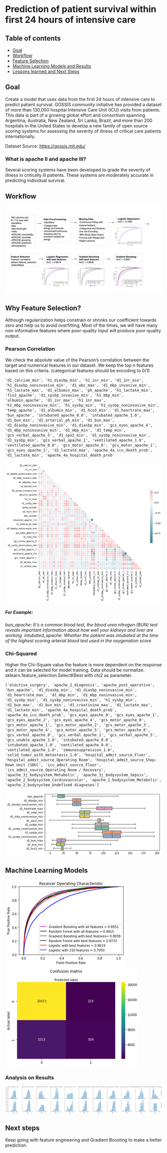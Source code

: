 # Prediction of patient survival within first 24 hours of intensive care 

## Table of contents
- [Goal](#general-info)
- [Workflow](#general-info)
- [Feature Selection](#prediction-model)
- [Machine Learning Models and Results](#exploratory-data-analysis)
- [Lessons learned and Next Steps](#exploratory-data-analysis)


## Goal
Create a model that uses data from the first 24 hours of intensive care to predict patient survival. GOSSIS community initiative has provided a dataset of more than 130,000 hospital Intensive Care Unit (ICU) visits from patients. This data is part of a growing global effort and consortium spanning Argentina, Australia, New Zealand, Sri Lanka, Brazil, and more than 200 hospitals in the United States to develop a new family of open source scoring systems for assessing the severity of illness of critical care patients internationally.

Dataset Source: https://gossis.mit.edu/

### What is apache II and apache III?
Several scoring systems have been developed to grade the severity of illness in critically ill patients. These systems are moderately accurate in predicting individual survival.

## Workflow
<img src="/img/Screen Shot 2020-02-07 at 1.51.07 PM.png"/>

## Why Feature Selection?
Although regularization helps constrain or shrinks our coefficient towards zero and help us to avoid overfitting;
Most of the times, we will have many non-informative features where poor-quality input will produce poor-quality output.

### Pearson Correlation
We check the absolute value of the Pearson’s correlation between the target and numerical features in our dataset. We keep the top n features based on this criteria. (categorical features should be encoding to 0/1)
```
'd1_calcium_min', 'h1_diasbp_min', 'h1_inr_min', 'd1_inr_min', 'h1_diasbp_noninvasive_min', 'd1_wbc_max', 'd1_mbp_invasive_min', 'h1_lactate_max', 'd1_albumin_max', 'ph_apache', 'h1_lactate_min', 'fio2_apache', 'd1_sysbp_invasive_min', 'h1_mbp_min', 'albumin_apache', 'd1_inr_max', 'h1_inr_max', 'h1_mbp_noninvasive_min', 'h1_sysbp_min', 'h1_sysbp_noninvasive_min', 'temp_apache', 'd1_albumin_min', 'd1_hco3_min', 'd1_heartrate_max', 'bun_apache', 'intubated_apache_0.0', 'intubated_apache_1.0', 'd1_bun_min', 'd1_arterial_ph_min', 'd1_bun_max', 'd1_diasbp_noninvasive_min', 'd1_diasbp_min', 'gcs_eyes_apache_4', 'd1_mbp_noninvasive_min', 'd1_mbp_min', 'd1_temp_min', 'gcs_verbal_apache_5', 'd1_spo2_min', 'd1_sysbp_noninvasive_min', 'd1_sysbp_min', 'gcs_verbal_apache_1', 'ventilated_apache_1.0', 'ventilated_apache_0.0', 'gcs_motor_apache_6', 'gcs_motor_apache_1', 'gcs_eyes_apache_1', 'd1_lactate_max', 'apache_4a_icu_death_prob', 'd1_lactate_min', 'apache_4a_hospital_death_prob'
```
<img src="/img/corr.png"/>

##### For Example:
*bun_apache: It's a common blood test, the blood urea nitrogen (BUN) test reveals important information about how well your kidneys and liver are working.
intubated_apache: Whether the patient was intubated at the time of the highest scoring arterial blood test used in the oxygenation score*

### Chi-Squared
Higher the Chi-Square value the feature is more dependent on the response and it can be selected for model training. Data should be normalize.
sklearn.feature_selection.SelectKBest with chi2 as parameter.
```
['elective_surgery', 'apache_2_diagnosis', 'apache_post_operative', 'bun_apache', 'd1_diasbp_min', 'd1_diasbp_noninvasive_min', 'd1_heartrate_max', 'd1_mbp_min', 'd1_mbp_noninvasive_min', 'd1_sysbp_min', 'd1_sysbp_noninvasive_min', 'h1_sysbp_min', 'd1_bun_max', 'd1_bun_min', 'd1_creatinine_max', 'd1_lactate_max', 'd1_lactate_min', 'apache_4a_hospital_death_prob', 'apache_4a_icu_death_prob', 'gcs_eyes_apache_0', 'gcs_eyes_apache_1', 'gcs_eyes_apache_2', 'gcs_eyes_apache_4', 'gcs_motor_apache_0', 'gcs_motor_apache_1', 'gcs_motor_apache_2', 'gcs_motor_apache_3', 'gcs_motor_apache_4', 'gcs_motor_apache_5', 'gcs_motor_apache_6', 'gcs_verbal_apache_0', 'gcs_verbal_apache_1', 'gcs_verbal_apache_5', 'gcs_unable_apache_1.0', 'intubated_apache_0.0', 'intubated_apache_1.0', 'ventilated_apache_0.0', 'ventilated_apache_1.0', 'immunosuppression_1.0', 'solid_tumor_with_metastasis_1.0', 'hospital_admit_source_Floor', 'hospital_admit_source_Operating Room', 'hospital_admit_source_Step-Down Unit (SDU)', 'icu_admit_source_Floor', 'icu_admit_source_Operating Room / Recovery', 'apache_3j_bodysystem_Metabolic', 'apache_3j_bodysystem_Sepsis', 'apache_2_bodysystem_Cardiovascular', 'apache_2_bodysystem_Metabolic', 'apache_2_bodysystem_Undefined diagnoses']
```

<img src="/img/select k_best_f_classif.png"/>

##  Machine Learning Models 
<img src="/img/roc.png"/>
<img src="/img/confussion_matrix_first_features.png"/>

### Analysis on Results
<img src="/img/apache_3j_bodysystem_plot.png"/>

## Next steps
Keep going with feature engineering and Gradient Boosting to make a better prediction.
